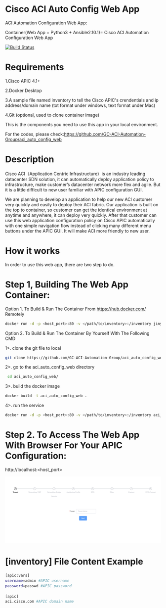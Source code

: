 Cisco ACI Auto Config Web App
===

ACI Automation Configuration Web App:

Container(Web App + Python3 + Ansible2.10.1)= Cisco ACI Automation Configuration Web App

[![Build Status](https://travis-ci.com/GC-ACI-Automation-Group/aci_auto_config_web.svg?branch=main)](https://travis-ci.com/GC-ACI-Automation-Group/aci_auto_config_web)

Requirements
===

1.Cisco APIC 4.1+

2.Docker Desktop

3.A sample file named inventory to tell the Cisco APIC's crendentials and ip address/domain name (txt format under windows, text format under Mac)

4.Git (optional, used to clone container image)

This is the components you need to use this app in your local environment.

For the codes, please check:https://github.com/GC-ACI-Automation-Group/aci_auto_config_web


Description
===

Cisco ACI（Application Centric Infrastructure）is an industry leading datacenter SDN solution, it can automatically deploy application policy to infrastructure, make customer’s datacenter network more flex and agile. But it is a little difficult to new user familiar with APIC configuration GUI.

We are planning to develop an application to help our new ACI customer very quickly and easily to deploy their ACI fabric. Our application is built on the top to container, so customer can get the identical environment at anytime and anywhere, it can deploy very quickly. After that customer can use this web application configuration policy on Cisco APIC automatically with one simple navigation flow instead of clicking many different menu buttons under the APIC GUI. It will make ACI more friendly to new user.

How it works
===
In order to use this web app, there are two step to do.

Step 1, Building The Web App Container:
===

 Option 1. To Build & Run The Container From https://hub.docker.com/ Remotely
 

 ```bash
 docker run -d -p <host_port>:80 -v </path/to/inventory>:/inventory jinyuansi/aci_auto_config_web
 ```

 Option 2. To Build & Run The Container By Yourself With The Following CMD


 1>. clone the git file to local 

 ```bash
 git clone https://github.com/GC-ACI-Automation-Group/aci_auto_config_web.git
 ```

 2>. go to the aci_auto_config_web directory

 ```bash
  cd aci_auto_config_web/
```

 3>. build the docker image

 ```bash
 docker build -t aci_auto_config_web .
 ```

 4>. run the service

 ```bash
 docker run -d -p <host_port>:80 -v </path/to/inventory>:/inventory aci_auto_config_web
 ```
 
Step 2. To Access The Web App With Browser For Your APIC Configuration:
===

http://localhost:<host_port>

![aci_auto_config_web](images/05_36_30.jpg)


[inventory] File Content Example
===

```bash
[apic:vars]
username=admin #APIC username
password=passwd #APIC password

[apic]
aci.cisco.com #APIC domain name
```

